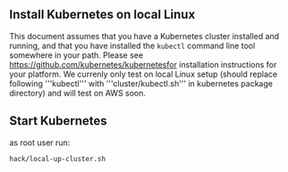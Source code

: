## Install Kubernetes on local Linux

This document assumes that you have a Kubernetes cluster installed and running, and that you have installed the ```kubectl``` command line tool somewhere in your path.  Please see https://github.com/kubernetes/kubernetesfor installation instructions for your platform. We currenly only test on local Linux setup (should replace following '''kubectl''' with '''cluster/kubectl.sh''' in kubernetes package directory) and will test on AWS soon.


## Start Kubernetes
as root user run:
```console
hack/local-up-cluster.sh
```

